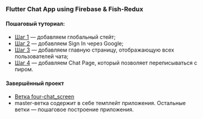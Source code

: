 ### Flutter Chat App using Firebase & Fish-Redux

#### Пошаговый туториал: 
* [Шаг 1](https://github.com/iVirn/flutter_chat_app_steps/tree/master/1.%20Add%20Global%20State) — добавляем глобальный стейт;
* [Шаг 2](https://github.com/iVirn/flutter_chat_app_steps/tree/master/2.%20Add%20Login) — добавляем Sign In через Google;
* [Шаг 3](https://github.com/iVirn/flutter_chat_app_steps/tree/master/3.%20Add%20Main%20Page) — добавляем главную страницу, отображающую всех пользователей чата;
* [Шаг 4](https://github.com/iVirn/flutter_chat_app_steps/tree/master/4.%20Add%20Chat%20Page) — добавляем Chat Page, который позволяет переписываться с пиром. 

#### Завершённый проект
* [Ветка four-chat_screen](https://github.com/iVirn/sample_firebase_fish_redux_chat_app/tree/steps/four-chat_screen)
* master-ветка содержит в себе темплейт приложения. Остальные ветки — пошаговое построение приложения. 